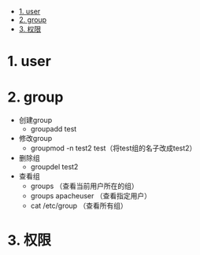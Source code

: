 <!-- TOC -->

- [1. user](#1-user)
- [2. group](#2-group)
- [3. 权限](#3-权限)

<!-- /TOC -->
# 1. user 

# 2. group
* 创建group
    * groupadd  test
* 修改group
    * groupmod -n test2  test（将test组的名子改成test2）
* 删除组
    * groupdel test2
* 查看组
    * groups （查看当前用户所在的组）
    * groups apacheuser （查看指定用户）
    * cat /etc/group （查看所有组）
# 3. 权限

